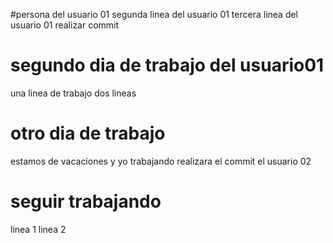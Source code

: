 #persona del usuario 01
segunda linea del usuario 01
tercera linea del usuario 01
realizar commit

# segundo dia de trabajo del usuario01

una linea de trabajo
dos lineas

# otro dia de trabajo

estamos de vacaciones
y yo trabajando
realizara el commit el usuario 02

# seguir trabajando

linea 1
linea 2

